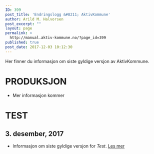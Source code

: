 ```yaml
---
ID: 399
post_title: 'Endringslogg &#8211; AktivKommune'
author: Arild M. Halvorsen
post_excerpt: ""
layout: page
permalink: >
  http://manual.aktiv-kommune.no/?page_id=399
published: true
post_date: 2017-12-03 10:12:30
---
```

Her finner du informasjon om siste gyldige versjon av AktivKommune.

# PRODUKSJON
- Mer informasjon kommer


# TEST

## 3. desember, 2017 
- Informasjon om siste gyldige versjon for *Test*. [Les mer](#)